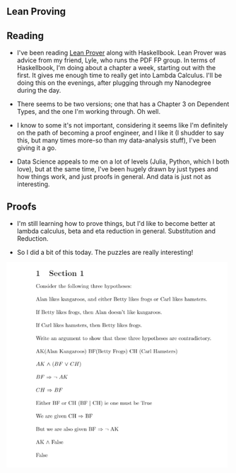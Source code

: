 ## Lean Proving

## Reading

- I've been reading [Lean Prover](https://leanprover.github.io/logic_and_proof/natural_deduction_for_propositional_logic.html)
along with Haskellbook. Lean Prover was advice from my friend, Lyle, 
  who runs the PDF FP group. In terms of Haskellbook, I'm doing about a chapter a week, starting out
  with the first. It gives me enough time to really get into Lambda Calculus. I'll be doing this on the evenings, after 
  plugging through my Nanodegree during the day.
  
- There seems to be two versions; one that has a Chapter 3 on Dependent Types, and the one I'm working through. Oh well. 
  
- I know to some it's not important, considering it seems like I'm definitely on the path of becoming 
  a proof engineer, and I like it (I shudder to say this, but many times more-so than my data-analysis
  stuff), I've been giving it a go. 
  
- Data Science appeals to me on a lot of levels (Julia, Python, which I both love), but at the same time,
  I've been hugely drawn by just types and how things work, and just proofs in general. And data is just 
  not as interesting. 
  
## Proofs
- I'm still learning how to prove things, but I'd like to become better at lambda calculus, beta and eta
  reduction in general. Substitution and Reduction.
  
- So I did a bit of this today. The puzzles are really interesting!

<img src="/images/simple_proof.png" width="500">
